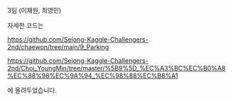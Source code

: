 3팀 (이채원, 최영민)

자세한 코드는

https://github.com/Sejong-Kaggle-Challengers-2nd/chaewon/tree/main/9_Parking

https://github.com/Sejong-Kaggle-Challengers-2nd/Choi_YoungMin/tree/master/%5B9%5D_%EC%A3%BC%EC%B0%A8%EC%88%98%EC%9A%94_%EC%98%88%EC%B8%A1

에 올려두었습니다.

